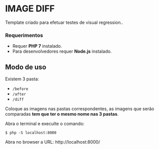 # IMAGE DIFF

Template criado para efetuar testes de visual regression..

### Requerimentos

- Requer **PHP 7** instalado.
- Para desenvolvedores requer **Node.js** instalado.

## Modo de uso

Existem 3 pasta:
- `/before`
- `/after`
- `/diff`

Coloque as imagens nas pastas correspondentes, as imagens que serão comparadas **tem que ter o mesmo nome nas 3 pastas**.

Abra o terminal e execulte o comando:

`
$ php -S localhost:8000
`

Abra no browser a URL: http://localhost:8000/
